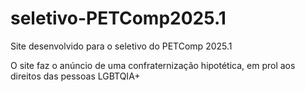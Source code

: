 # seletivo-PETComp2025.1
 Site desenvolvido para o seletivo do PETComp 2025.1
 <p>O site faz o anúncio de uma confraternização hipotética, em prol aos direitos das pessoas LGBTQIA+</p>
